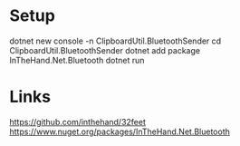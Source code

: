 # Setup
dotnet new console -n ClipboardUtil.BluetoothSender
cd ClipboardUtil.BluetoothSender
dotnet add package InTheHand.Net.Bluetooth
dotnet run

# Links
https://github.com/inthehand/32feet
https://www.nuget.org/packages/InTheHand.Net.Bluetooth

